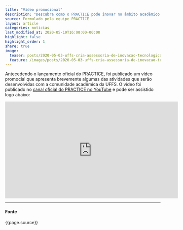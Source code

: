 ```yaml
---
title: "Vídeo promocional"
description: "Descubra como o PRACTICE pode inovar no âmbito acadêmico!"
source: Formulado pela equipe PRACTICE
layout: article
categories: noticias
last_modified_at: 2020-05-19T16:00:00-00:00
highlight: false
highlight_order: 1
share: true
image:
  teaser: posts/2020-05-03-uffs-cria-assessoria-de-inovacao-tecnologica-na-educacao-assitec.png
  feature: /images/posts/2020-05-03-uffs-cria-assessoria-de-inovacao-tecnologica-na-educacao-assitec.png
---
```


Antecedendo o lançamento oficial do PRACTICE, foi publicado um vídeo promocial que apresenta brevemente algumas das atividades que serão desenvolvidas com a comunidade acadêmica da UFFS. O vídeo foi publicado no [canal oficial do PRACTICE no YouTube](https://www.youtube.com/channel/UCu3jAl8MTMPkaxb3u0_xESw) e pode ser assistido logo abaixo:

<iframe width="560" height="315" src="https://www.youtube.com/embed/MBX_Ij4qSPc" frameborder="0" allow="accelerometer; autoplay; encrypted-media; gyroscope; picture-in-picture" allowfullscreen></iframe>

---
#### Fonte
{{page.source}}